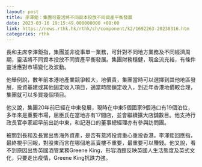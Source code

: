 ```yaml
---
layout: post
title: 李澤鉅：集團可靈活將不同資本投放不同資產平衡發展
date: 2023-03-16 19:15:49.000000000 +08:00
link: https://news.rthk.hk/rthk/ch/component/k2/1692263-20230316.htm
categories: rthk
---
```


長和主席李澤鉅指，集團並非從事單一業務，可針對不同地方業務及不同經濟周期，靈活將不同資本投放不同資產平衡發展。集團財務穩健，現金流充裕，有條件靈活應對市場變化及波動。

他舉例說，數年前本港地產業競爭較大，地價貴，集團當時可以選擇到其他地區發展，投資基建或其他固定收入項目，適當時間鎖定收入，到近年香港地價較合理，集團就可以多買幾個項目。

他又說，集團20年前已經在中東發展，現時在中東5個國家9個港口有19個泊位，多年來是重要市場，屈臣氏在當地亦有17間店，並會繼續擴大店舖數目。他支持行政長官李家超早前出訪中東，和記港口的董事總經理亦有參與訪問團。

被問到長和及長實出售海外資產，是否有意將投資重心重投香港。李澤鉅回應指，最終視乎回報，對股東而言在哪個地區賣樓不重要，最重要可以賺錢。他又說，看不到原因出售英國酒管業務Greene King，形容酒館反映英國人生活態度及英式文化，只要走出疫情，Greene King抗跌力強。
